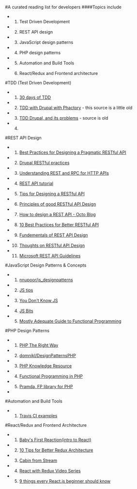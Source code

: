 #A curated reading list for developers
####Topics include
 - 1. Test Driven Development
 - 2. REST API design
 - 3. JavaScript design patterns
 - 4. PHP design patterns
 - 5. Automation and Build Tools
 - 6. React/Redux and Frontend architecture
 
#TDD (Test Driven Development)
 - 1. [30 days of TDD](http://www.telerik.com/blogs/30-days-tdd-day-one-what-is-tdd)
 - 2. [TDD with Drupal with Phactory](https://github.com/trimbletodd/phactory) - this source is a little old
 - 3. [TDD Drupal, and its problems](https://www.phase2technology.com/blog/test-driven-drupal/) - source is old
 - 4. 

#REST API Design
 - 1. [Best Practices for Designing a Pragmatic RESTful API](http://www.vinaysahni.com/best-practices-for-a-pragmatic-restful-api)
 - 2. [Drupal RESTful practices](https://github.com/RESTful-Drupal/restful)
 - 3. [Understanding REST and RPC for HTTP APIs](https://www.smashingmagazine.com/2016/09/understanding-rest-and-rpc-for-http-apis/)
 - 4. [REST API tutorial](http://www.restapitutorial.com/)
 - 5. [Tips for Designing a RESTful API](http://blog.karbyn.com/articles/tips-building-restful-api/)
 - 6. [Principles of good RESTful API Design](https://codeplanet.io/principles-good-restful-api-design/)
 - 7. [How to design a REST API - Octo Blog](http://blog.octo.com/en/design-a-rest-api/)
 - 8. [10 Best Practices for Better RESTful API](http://blog.mwaysolutions.com/2014/06/05/10-best-practices-for-better-restful-api/)
 - 9. [Fundementals of REST API Design](https://stormpath.com/blog/fundamentals-rest-api-design)
 - 10. [Thoughts on RESTful API Design](https://restful-api-design.readthedocs.io/en/latest/)
 - 11. [Microsoft REST API Guidelines](https://github.com/Microsoft/api-guidelines)

#JavaScript Design Patterns & Concepts
 - 1. [nnupoor/js_designpatterns](https://github.com/nnupoor/js_designpatterns)
 - 2. [JS tips](https://github.com/loverajoel/jstips)
 - 3. [You Don't Know JS](https://github.com/you-dont-need/You-Dont-Need-Javascript)
 - 4. [JS Bits](https://github.com/vasanthk/js-bits)
 - 5. [Mostly Adequate Guide to Functional Programming](https://drboolean.gitbooks.io/mostly-adequate-guide/content/)

#PHP Design Patterns
 - 1. [PHP The Right Way](http://www.phptherightway.com/pages/Functional-Programming.html)
 - 2. [domnikl/DesignPatternsPHP](https://github.com/domnikl/DesignPatternsPHP)
 - 3. [PHP Knowledge Resource](https://wwphp-fb.github.io/learn/)
 - 4. [Functional Programming in PHP](http://www.phptherightway.com/pages/Functional-Programming.html)
 - 5. [Pramda, FP library for PHP](https://github.com/kapolos/pramda)
 - 
 
#Automation and Build Tools
 - 1. [Travis CI examples](https://github.com/travis-ci-examples)

#React/Redux and Frontend Architecture
 - 1. [Baby's First Reaction(intro to React)](https://medium.com/javascript-scene/baby-s-first-reaction-2103348eccdd#.gyr88oksb)
 - 2. [10 Tips for Better Redux Architecture](https://medium.com/javascript-scene/10-tips-for-better-redux-architecture-69250425af44#.2a4zb57mb)
 - 3. [Cabin from Stream](http://cabin.getstream.io/)
 - 4. [React with Redux Video Series](https://www.youtube.com/watch?v=1w-oQ-i1XB8)
 - 5. [9 things every React.js beginner should know](https://camjackson.net/post/9-things-every-reactjs-beginner-should-know)
